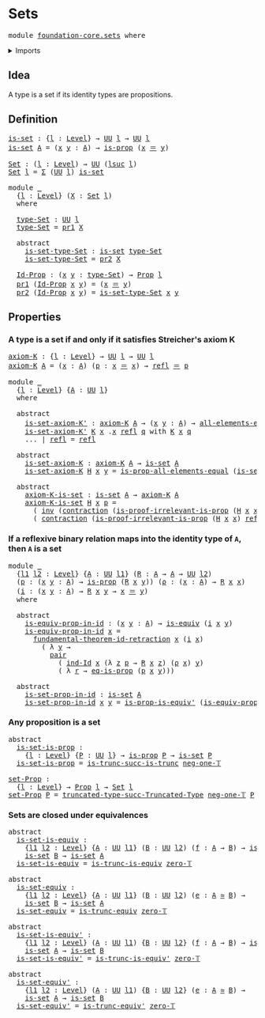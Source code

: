 # Sets

<pre class="Agda"><a id="17" class="Keyword">module</a> <a id="24" href="foundation-core.sets.html" class="Module">foundation-core.sets</a> <a id="45" class="Keyword">where</a>
</pre>
<details><summary>Imports</summary>

<pre class="Agda"><a id="101" class="Keyword">open</a> <a id="106" class="Keyword">import</a> <a id="113" href="foundation.dependent-pair-types.html" class="Module">foundation.dependent-pair-types</a>
<a id="145" class="Keyword">open</a> <a id="150" class="Keyword">import</a> <a id="157" href="foundation.fundamental-theorem-of-identity-types.html" class="Module">foundation.fundamental-theorem-of-identity-types</a>
<a id="206" class="Keyword">open</a> <a id="211" class="Keyword">import</a> <a id="218" href="foundation.universe-levels.html" class="Module">foundation.universe-levels</a>

<a id="246" class="Keyword">open</a> <a id="251" class="Keyword">import</a> <a id="258" href="foundation-core.contractible-types.html" class="Module">foundation-core.contractible-types</a>
<a id="293" class="Keyword">open</a> <a id="298" class="Keyword">import</a> <a id="305" href="foundation-core.equivalences.html" class="Module">foundation-core.equivalences</a>
<a id="334" class="Keyword">open</a> <a id="339" class="Keyword">import</a> <a id="346" href="foundation-core.identity-types.html" class="Module">foundation-core.identity-types</a>
<a id="377" class="Keyword">open</a> <a id="382" class="Keyword">import</a> <a id="389" href="foundation-core.propositions.html" class="Module">foundation-core.propositions</a>
<a id="418" class="Keyword">open</a> <a id="423" class="Keyword">import</a> <a id="430" href="foundation-core.truncated-types.html" class="Module">foundation-core.truncated-types</a>
<a id="462" class="Keyword">open</a> <a id="467" class="Keyword">import</a> <a id="474" href="foundation-core.truncation-levels.html" class="Module">foundation-core.truncation-levels</a>
</pre>
</details>

## Idea

A type is a set if its identity types are propositions.

## Definition

<pre class="Agda"><a id="is-set"></a><a id="614" href="foundation-core.sets.html#614" class="Function">is-set</a> <a id="621" class="Symbol">:</a> <a id="623" class="Symbol">{</a><a id="624" href="foundation-core.sets.html#624" class="Bound">l</a> <a id="626" class="Symbol">:</a> <a id="628" href="Agda.Primitive.html#591" class="Postulate">Level</a><a id="633" class="Symbol">}</a> <a id="635" class="Symbol">→</a> <a id="637" href="Agda.Primitive.html#320" class="Primitive">UU</a> <a id="640" href="foundation-core.sets.html#624" class="Bound">l</a> <a id="642" class="Symbol">→</a> <a id="644" href="Agda.Primitive.html#320" class="Primitive">UU</a> <a id="647" href="foundation-core.sets.html#624" class="Bound">l</a>
<a id="649" href="foundation-core.sets.html#614" class="Function">is-set</a> <a id="656" href="foundation-core.sets.html#656" class="Bound">A</a> <a id="658" class="Symbol">=</a> <a id="660" class="Symbol">(</a><a id="661" href="foundation-core.sets.html#661" class="Bound">x</a> <a id="663" href="foundation-core.sets.html#663" class="Bound">y</a> <a id="665" class="Symbol">:</a> <a id="667" href="foundation-core.sets.html#656" class="Bound">A</a><a id="668" class="Symbol">)</a> <a id="670" class="Symbol">→</a> <a id="672" href="foundation-core.propositions.html#867" class="Function">is-prop</a> <a id="680" class="Symbol">(</a><a id="681" href="foundation-core.sets.html#661" class="Bound">x</a> <a id="683" href="foundation-core.identity-types.html#5999" class="Function Operator">＝</a> <a id="685" href="foundation-core.sets.html#663" class="Bound">y</a><a id="686" class="Symbol">)</a>

<a id="Set"></a><a id="689" href="foundation-core.sets.html#689" class="Function">Set</a> <a id="693" class="Symbol">:</a> <a id="695" class="Symbol">(</a><a id="696" href="foundation-core.sets.html#696" class="Bound">l</a> <a id="698" class="Symbol">:</a> <a id="700" href="Agda.Primitive.html#591" class="Postulate">Level</a><a id="705" class="Symbol">)</a> <a id="707" class="Symbol">→</a> <a id="709" href="Agda.Primitive.html#320" class="Primitive">UU</a> <a id="712" class="Symbol">(</a><a id="713" href="Agda.Primitive.html#774" class="Primitive">lsuc</a> <a id="718" href="foundation-core.sets.html#696" class="Bound">l</a><a id="719" class="Symbol">)</a>
<a id="721" href="foundation-core.sets.html#689" class="Function">Set</a> <a id="725" href="foundation-core.sets.html#725" class="Bound">l</a> <a id="727" class="Symbol">=</a> <a id="729" href="foundation.dependent-pair-types.html#505" class="Record">Σ</a> <a id="731" class="Symbol">(</a><a id="732" href="Agda.Primitive.html#320" class="Primitive">UU</a> <a id="735" href="foundation-core.sets.html#725" class="Bound">l</a><a id="736" class="Symbol">)</a> <a id="738" href="foundation-core.sets.html#614" class="Function">is-set</a>

<a id="746" class="Keyword">module</a> <a id="753" href="foundation-core.sets.html#753" class="Module">_</a>
  <a id="757" class="Symbol">{</a><a id="758" href="foundation-core.sets.html#758" class="Bound">l</a> <a id="760" class="Symbol">:</a> <a id="762" href="Agda.Primitive.html#591" class="Postulate">Level</a><a id="767" class="Symbol">}</a> <a id="769" class="Symbol">(</a><a id="770" href="foundation-core.sets.html#770" class="Bound">X</a> <a id="772" class="Symbol">:</a> <a id="774" href="foundation-core.sets.html#689" class="Function">Set</a> <a id="778" href="foundation-core.sets.html#758" class="Bound">l</a><a id="779" class="Symbol">)</a>
  <a id="783" class="Keyword">where</a>

  <a id="792" href="foundation-core.sets.html#792" class="Function">type-Set</a> <a id="801" class="Symbol">:</a> <a id="803" href="Agda.Primitive.html#320" class="Primitive">UU</a> <a id="806" href="foundation-core.sets.html#758" class="Bound">l</a>
  <a id="810" href="foundation-core.sets.html#792" class="Function">type-Set</a> <a id="819" class="Symbol">=</a> <a id="821" href="foundation.dependent-pair-types.html#603" class="Field">pr1</a> <a id="825" href="foundation-core.sets.html#770" class="Bound">X</a>

  <a id="830" class="Keyword">abstract</a>
    <a id="843" href="foundation-core.sets.html#843" class="Function">is-set-type-Set</a> <a id="859" class="Symbol">:</a> <a id="861" href="foundation-core.sets.html#614" class="Function">is-set</a> <a id="868" href="foundation-core.sets.html#792" class="Function">type-Set</a>
    <a id="881" href="foundation-core.sets.html#843" class="Function">is-set-type-Set</a> <a id="897" class="Symbol">=</a> <a id="899" href="foundation.dependent-pair-types.html#615" class="Field">pr2</a> <a id="903" href="foundation-core.sets.html#770" class="Bound">X</a>

  <a id="908" href="foundation-core.sets.html#908" class="Function">Id-Prop</a> <a id="916" class="Symbol">:</a> <a id="918" class="Symbol">(</a><a id="919" href="foundation-core.sets.html#919" class="Bound">x</a> <a id="921" href="foundation-core.sets.html#921" class="Bound">y</a> <a id="923" class="Symbol">:</a> <a id="925" href="foundation-core.sets.html#792" class="Function">type-Set</a><a id="933" class="Symbol">)</a> <a id="935" class="Symbol">→</a> <a id="937" href="foundation-core.propositions.html#949" class="Function">Prop</a> <a id="942" href="foundation-core.sets.html#758" class="Bound">l</a>
  <a id="946" href="foundation.dependent-pair-types.html#603" class="Field">pr1</a> <a id="950" class="Symbol">(</a><a id="951" href="foundation-core.sets.html#908" class="Function">Id-Prop</a> <a id="959" href="foundation-core.sets.html#959" class="Bound">x</a> <a id="961" href="foundation-core.sets.html#961" class="Bound">y</a><a id="962" class="Symbol">)</a> <a id="964" class="Symbol">=</a> <a id="966" class="Symbol">(</a><a id="967" href="foundation-core.sets.html#959" class="Bound">x</a> <a id="969" href="foundation-core.identity-types.html#5999" class="Function Operator">＝</a> <a id="971" href="foundation-core.sets.html#961" class="Bound">y</a><a id="972" class="Symbol">)</a>
  <a id="976" href="foundation.dependent-pair-types.html#615" class="Field">pr2</a> <a id="980" class="Symbol">(</a><a id="981" href="foundation-core.sets.html#908" class="Function">Id-Prop</a> <a id="989" href="foundation-core.sets.html#989" class="Bound">x</a> <a id="991" href="foundation-core.sets.html#991" class="Bound">y</a><a id="992" class="Symbol">)</a> <a id="994" class="Symbol">=</a> <a id="996" href="foundation-core.sets.html#843" class="Function">is-set-type-Set</a> <a id="1012" href="foundation-core.sets.html#989" class="Bound">x</a> <a id="1014" href="foundation-core.sets.html#991" class="Bound">y</a>
</pre>
## Properties

### A type is a set if and only if it satisfies Streicher's axiom K

<pre class="Agda"><a id="axiom-K"></a><a id="1113" href="foundation-core.sets.html#1113" class="Function">axiom-K</a> <a id="1121" class="Symbol">:</a> <a id="1123" class="Symbol">{</a><a id="1124" href="foundation-core.sets.html#1124" class="Bound">l</a> <a id="1126" class="Symbol">:</a> <a id="1128" href="Agda.Primitive.html#591" class="Postulate">Level</a><a id="1133" class="Symbol">}</a> <a id="1135" class="Symbol">→</a> <a id="1137" href="Agda.Primitive.html#320" class="Primitive">UU</a> <a id="1140" href="foundation-core.sets.html#1124" class="Bound">l</a> <a id="1142" class="Symbol">→</a> <a id="1144" href="Agda.Primitive.html#320" class="Primitive">UU</a> <a id="1147" href="foundation-core.sets.html#1124" class="Bound">l</a>
<a id="1149" href="foundation-core.sets.html#1113" class="Function">axiom-K</a> <a id="1157" href="foundation-core.sets.html#1157" class="Bound">A</a> <a id="1159" class="Symbol">=</a> <a id="1161" class="Symbol">(</a><a id="1162" href="foundation-core.sets.html#1162" class="Bound">x</a> <a id="1164" class="Symbol">:</a> <a id="1166" href="foundation-core.sets.html#1157" class="Bound">A</a><a id="1167" class="Symbol">)</a> <a id="1169" class="Symbol">(</a><a id="1170" href="foundation-core.sets.html#1170" class="Bound">p</a> <a id="1172" class="Symbol">:</a> <a id="1174" href="foundation-core.sets.html#1162" class="Bound">x</a> <a id="1176" href="foundation-core.identity-types.html#5999" class="Function Operator">＝</a> <a id="1178" href="foundation-core.sets.html#1162" class="Bound">x</a><a id="1179" class="Symbol">)</a> <a id="1181" class="Symbol">→</a> <a id="1183" href="foundation-core.identity-types.html#5968" class="InductiveConstructor">refl</a> <a id="1188" href="foundation-core.identity-types.html#5999" class="Function Operator">＝</a> <a id="1190" href="foundation-core.sets.html#1170" class="Bound">p</a>

<a id="1193" class="Keyword">module</a> <a id="1200" href="foundation-core.sets.html#1200" class="Module">_</a>
  <a id="1204" class="Symbol">{</a><a id="1205" href="foundation-core.sets.html#1205" class="Bound">l</a> <a id="1207" class="Symbol">:</a> <a id="1209" href="Agda.Primitive.html#591" class="Postulate">Level</a><a id="1214" class="Symbol">}</a> <a id="1216" class="Symbol">{</a><a id="1217" href="foundation-core.sets.html#1217" class="Bound">A</a> <a id="1219" class="Symbol">:</a> <a id="1221" href="Agda.Primitive.html#320" class="Primitive">UU</a> <a id="1224" href="foundation-core.sets.html#1205" class="Bound">l</a><a id="1225" class="Symbol">}</a>
  <a id="1229" class="Keyword">where</a>

  <a id="1238" class="Keyword">abstract</a>
    <a id="1251" href="foundation-core.sets.html#1251" class="Function">is-set-axiom-K&#39;</a> <a id="1267" class="Symbol">:</a> <a id="1269" href="foundation-core.sets.html#1113" class="Function">axiom-K</a> <a id="1277" href="foundation-core.sets.html#1217" class="Bound">A</a> <a id="1279" class="Symbol">→</a> <a id="1281" class="Symbol">(</a><a id="1282" href="foundation-core.sets.html#1282" class="Bound">x</a> <a id="1284" href="foundation-core.sets.html#1284" class="Bound">y</a> <a id="1286" class="Symbol">:</a> <a id="1288" href="foundation-core.sets.html#1217" class="Bound">A</a><a id="1289" class="Symbol">)</a> <a id="1291" class="Symbol">→</a> <a id="1293" href="foundation-core.propositions.html#1754" class="Function">all-elements-equal</a> <a id="1312" class="Symbol">(</a><a id="1313" href="foundation-core.sets.html#1282" class="Bound">x</a> <a id="1315" href="foundation-core.identity-types.html#5999" class="Function Operator">＝</a> <a id="1317" href="foundation-core.sets.html#1284" class="Bound">y</a><a id="1318" class="Symbol">)</a>
    <a id="1324" href="foundation-core.sets.html#1251" class="Function">is-set-axiom-K&#39;</a> <a id="1340" href="foundation-core.sets.html#1340" class="Bound">K</a> <a id="1342" href="foundation-core.sets.html#1342" class="Bound">x</a> <a id="1344" class="DottedPattern Symbol">.</a><a id="1345" href="foundation-core.sets.html#1342" class="DottedPattern Bound">x</a> <a id="1347" href="foundation-core.identity-types.html#5968" class="InductiveConstructor">refl</a> <a id="1352" href="foundation-core.sets.html#1352" class="Bound">q</a> <a id="1354" class="Keyword">with</a> <a id="1359" href="foundation-core.sets.html#1340" class="Bound">K</a> <a id="1361" href="foundation-core.sets.html#1342" class="Bound">x</a> <a id="1363" href="foundation-core.sets.html#1352" class="Bound">q</a>
    <a id="1369" class="Symbol">...</a> <a id="1373" class="Symbol">|</a> <a id="1375" href="foundation-core.identity-types.html#5968" class="InductiveConstructor">refl</a> <a id="1380" class="Symbol">=</a> <a id="1382" href="foundation-core.identity-types.html#5968" class="InductiveConstructor">refl</a>

  <a id="1390" class="Keyword">abstract</a>
    <a id="1403" href="foundation-core.sets.html#1403" class="Function">is-set-axiom-K</a> <a id="1418" class="Symbol">:</a> <a id="1420" href="foundation-core.sets.html#1113" class="Function">axiom-K</a> <a id="1428" href="foundation-core.sets.html#1217" class="Bound">A</a> <a id="1430" class="Symbol">→</a> <a id="1432" href="foundation-core.sets.html#614" class="Function">is-set</a> <a id="1439" href="foundation-core.sets.html#1217" class="Bound">A</a>
    <a id="1445" href="foundation-core.sets.html#1403" class="Function">is-set-axiom-K</a> <a id="1460" href="foundation-core.sets.html#1460" class="Bound">H</a> <a id="1462" href="foundation-core.sets.html#1462" class="Bound">x</a> <a id="1464" href="foundation-core.sets.html#1464" class="Bound">y</a> <a id="1466" class="Symbol">=</a> <a id="1468" href="foundation-core.propositions.html#1949" class="Function">is-prop-all-elements-equal</a> <a id="1495" class="Symbol">(</a><a id="1496" href="foundation-core.sets.html#1251" class="Function">is-set-axiom-K&#39;</a> <a id="1512" href="foundation-core.sets.html#1460" class="Bound">H</a> <a id="1514" href="foundation-core.sets.html#1462" class="Bound">x</a> <a id="1516" href="foundation-core.sets.html#1464" class="Bound">y</a><a id="1517" class="Symbol">)</a>

  <a id="1522" class="Keyword">abstract</a>
    <a id="1535" href="foundation-core.sets.html#1535" class="Function">axiom-K-is-set</a> <a id="1550" class="Symbol">:</a> <a id="1552" href="foundation-core.sets.html#614" class="Function">is-set</a> <a id="1559" href="foundation-core.sets.html#1217" class="Bound">A</a> <a id="1561" class="Symbol">→</a> <a id="1563" href="foundation-core.sets.html#1113" class="Function">axiom-K</a> <a id="1571" href="foundation-core.sets.html#1217" class="Bound">A</a>
    <a id="1577" href="foundation-core.sets.html#1535" class="Function">axiom-K-is-set</a> <a id="1592" href="foundation-core.sets.html#1592" class="Bound">H</a> <a id="1594" href="foundation-core.sets.html#1594" class="Bound">x</a> <a id="1596" href="foundation-core.sets.html#1596" class="Bound">p</a> <a id="1598" class="Symbol">=</a>
      <a id="1606" class="Symbol">(</a> <a id="1608" href="foundation-core.identity-types.html#7252" class="Function">inv</a> <a id="1612" class="Symbol">(</a><a id="1613" href="foundation-core.contractible-types.html#1232" class="Function">contraction</a> <a id="1625" class="Symbol">(</a><a id="1626" href="foundation-core.propositions.html#2591" class="Function">is-proof-irrelevant-is-prop</a> <a id="1654" class="Symbol">(</a><a id="1655" href="foundation-core.sets.html#1592" class="Bound">H</a> <a id="1657" href="foundation-core.sets.html#1594" class="Bound">x</a> <a id="1659" href="foundation-core.sets.html#1594" class="Bound">x</a><a id="1660" class="Symbol">)</a> <a id="1662" href="foundation-core.identity-types.html#5968" class="InductiveConstructor">refl</a><a id="1666" class="Symbol">)</a> <a id="1668" href="foundation-core.identity-types.html#5968" class="InductiveConstructor">refl</a><a id="1672" class="Symbol">))</a> <a id="1675" href="foundation-core.identity-types.html#6948" class="Function Operator">∙</a>
      <a id="1683" class="Symbol">(</a> <a id="1685" href="foundation-core.contractible-types.html#1232" class="Function">contraction</a> <a id="1697" class="Symbol">(</a><a id="1698" href="foundation-core.propositions.html#2591" class="Function">is-proof-irrelevant-is-prop</a> <a id="1726" class="Symbol">(</a><a id="1727" href="foundation-core.sets.html#1592" class="Bound">H</a> <a id="1729" href="foundation-core.sets.html#1594" class="Bound">x</a> <a id="1731" href="foundation-core.sets.html#1594" class="Bound">x</a><a id="1732" class="Symbol">)</a> <a id="1734" href="foundation-core.identity-types.html#5968" class="InductiveConstructor">refl</a><a id="1738" class="Symbol">)</a> <a id="1740" href="foundation-core.sets.html#1596" class="Bound">p</a><a id="1741" class="Symbol">)</a>
</pre>
### If a reflexive binary relation maps into the identity type of `A`, then `A` is a set

<pre class="Agda"><a id="1846" class="Keyword">module</a> <a id="1853" href="foundation-core.sets.html#1853" class="Module">_</a>
  <a id="1857" class="Symbol">{</a><a id="1858" href="foundation-core.sets.html#1858" class="Bound">l1</a> <a id="1861" href="foundation-core.sets.html#1861" class="Bound">l2</a> <a id="1864" class="Symbol">:</a> <a id="1866" href="Agda.Primitive.html#591" class="Postulate">Level</a><a id="1871" class="Symbol">}</a> <a id="1873" class="Symbol">{</a><a id="1874" href="foundation-core.sets.html#1874" class="Bound">A</a> <a id="1876" class="Symbol">:</a> <a id="1878" href="Agda.Primitive.html#320" class="Primitive">UU</a> <a id="1881" href="foundation-core.sets.html#1858" class="Bound">l1</a><a id="1883" class="Symbol">}</a> <a id="1885" class="Symbol">(</a><a id="1886" href="foundation-core.sets.html#1886" class="Bound">R</a> <a id="1888" class="Symbol">:</a> <a id="1890" href="foundation-core.sets.html#1874" class="Bound">A</a> <a id="1892" class="Symbol">→</a> <a id="1894" href="foundation-core.sets.html#1874" class="Bound">A</a> <a id="1896" class="Symbol">→</a> <a id="1898" href="Agda.Primitive.html#320" class="Primitive">UU</a> <a id="1901" href="foundation-core.sets.html#1861" class="Bound">l2</a><a id="1903" class="Symbol">)</a>
  <a id="1907" class="Symbol">(</a><a id="1908" href="foundation-core.sets.html#1908" class="Bound">p</a> <a id="1910" class="Symbol">:</a> <a id="1912" class="Symbol">(</a><a id="1913" href="foundation-core.sets.html#1913" class="Bound">x</a> <a id="1915" href="foundation-core.sets.html#1915" class="Bound">y</a> <a id="1917" class="Symbol">:</a> <a id="1919" href="foundation-core.sets.html#1874" class="Bound">A</a><a id="1920" class="Symbol">)</a> <a id="1922" class="Symbol">→</a> <a id="1924" href="foundation-core.propositions.html#867" class="Function">is-prop</a> <a id="1932" class="Symbol">(</a><a id="1933" href="foundation-core.sets.html#1886" class="Bound">R</a> <a id="1935" href="foundation-core.sets.html#1913" class="Bound">x</a> <a id="1937" href="foundation-core.sets.html#1915" class="Bound">y</a><a id="1938" class="Symbol">))</a> <a id="1941" class="Symbol">(</a><a id="1942" href="foundation-core.sets.html#1942" class="Bound">ρ</a> <a id="1944" class="Symbol">:</a> <a id="1946" class="Symbol">(</a><a id="1947" href="foundation-core.sets.html#1947" class="Bound">x</a> <a id="1949" class="Symbol">:</a> <a id="1951" href="foundation-core.sets.html#1874" class="Bound">A</a><a id="1952" class="Symbol">)</a> <a id="1954" class="Symbol">→</a> <a id="1956" href="foundation-core.sets.html#1886" class="Bound">R</a> <a id="1958" href="foundation-core.sets.html#1947" class="Bound">x</a> <a id="1960" href="foundation-core.sets.html#1947" class="Bound">x</a><a id="1961" class="Symbol">)</a>
  <a id="1965" class="Symbol">(</a><a id="1966" href="foundation-core.sets.html#1966" class="Bound">i</a> <a id="1968" class="Symbol">:</a> <a id="1970" class="Symbol">(</a><a id="1971" href="foundation-core.sets.html#1971" class="Bound">x</a> <a id="1973" href="foundation-core.sets.html#1973" class="Bound">y</a> <a id="1975" class="Symbol">:</a> <a id="1977" href="foundation-core.sets.html#1874" class="Bound">A</a><a id="1978" class="Symbol">)</a> <a id="1980" class="Symbol">→</a> <a id="1982" href="foundation-core.sets.html#1886" class="Bound">R</a> <a id="1984" href="foundation-core.sets.html#1971" class="Bound">x</a> <a id="1986" href="foundation-core.sets.html#1973" class="Bound">y</a> <a id="1988" class="Symbol">→</a> <a id="1990" href="foundation-core.sets.html#1971" class="Bound">x</a> <a id="1992" href="foundation-core.identity-types.html#5999" class="Function Operator">＝</a> <a id="1994" href="foundation-core.sets.html#1973" class="Bound">y</a><a id="1995" class="Symbol">)</a>
  <a id="1999" class="Keyword">where</a>

  <a id="2008" class="Keyword">abstract</a>
    <a id="2021" href="foundation-core.sets.html#2021" class="Function">is-equiv-prop-in-id</a> <a id="2041" class="Symbol">:</a> <a id="2043" class="Symbol">(</a><a id="2044" href="foundation-core.sets.html#2044" class="Bound">x</a> <a id="2046" href="foundation-core.sets.html#2046" class="Bound">y</a> <a id="2048" class="Symbol">:</a> <a id="2050" href="foundation-core.sets.html#1874" class="Bound">A</a><a id="2051" class="Symbol">)</a> <a id="2053" class="Symbol">→</a> <a id="2055" href="foundation-core.equivalences.html#1353" class="Function">is-equiv</a> <a id="2064" class="Symbol">(</a><a id="2065" href="foundation-core.sets.html#1966" class="Bound">i</a> <a id="2067" href="foundation-core.sets.html#2044" class="Bound">x</a> <a id="2069" href="foundation-core.sets.html#2046" class="Bound">y</a><a id="2070" class="Symbol">)</a>
    <a id="2076" href="foundation-core.sets.html#2021" class="Function">is-equiv-prop-in-id</a> <a id="2096" href="foundation-core.sets.html#2096" class="Bound">x</a> <a id="2098" class="Symbol">=</a>
      <a id="2106" href="foundation.fundamental-theorem-of-identity-types.html#2681" class="Function">fundamental-theorem-id-retraction</a> <a id="2140" href="foundation-core.sets.html#2096" class="Bound">x</a> <a id="2142" class="Symbol">(</a><a id="2143" href="foundation-core.sets.html#1966" class="Bound">i</a> <a id="2145" href="foundation-core.sets.html#2096" class="Bound">x</a><a id="2146" class="Symbol">)</a>
        <a id="2156" class="Symbol">(</a> <a id="2158" class="Symbol">λ</a> <a id="2160" href="foundation-core.sets.html#2160" class="Bound">y</a> <a id="2162" class="Symbol">→</a>
          <a id="2174" href="foundation.dependent-pair-types.html#586" class="InductiveConstructor">pair</a>
            <a id="2191" class="Symbol">(</a> <a id="2193" href="foundation-core.identity-types.html#6607" class="Function">ind-Id</a> <a id="2200" href="foundation-core.sets.html#2096" class="Bound">x</a> <a id="2202" class="Symbol">(λ</a> <a id="2205" href="foundation-core.sets.html#2205" class="Bound">z</a> <a id="2207" href="foundation-core.sets.html#2207" class="Bound">p</a> <a id="2209" class="Symbol">→</a> <a id="2211" href="foundation-core.sets.html#1886" class="Bound">R</a> <a id="2213" href="foundation-core.sets.html#2096" class="Bound">x</a> <a id="2215" href="foundation-core.sets.html#2205" class="Bound">z</a><a id="2216" class="Symbol">)</a> <a id="2218" class="Symbol">(</a><a id="2219" href="foundation-core.sets.html#1942" class="Bound">ρ</a> <a id="2221" href="foundation-core.sets.html#2096" class="Bound">x</a><a id="2222" class="Symbol">)</a> <a id="2224" href="foundation-core.sets.html#2160" class="Bound">y</a><a id="2225" class="Symbol">)</a>
            <a id="2239" class="Symbol">(</a> <a id="2241" class="Symbol">λ</a> <a id="2243" href="foundation-core.sets.html#2243" class="Bound">r</a> <a id="2245" class="Symbol">→</a> <a id="2247" href="foundation-core.propositions.html#2263" class="Function">eq-is-prop</a> <a id="2258" class="Symbol">(</a><a id="2259" href="foundation-core.sets.html#1908" class="Bound">p</a> <a id="2261" href="foundation-core.sets.html#2096" class="Bound">x</a> <a id="2263" href="foundation-core.sets.html#2160" class="Bound">y</a><a id="2264" class="Symbol">)))</a>

  <a id="2271" class="Keyword">abstract</a>
    <a id="2284" href="foundation-core.sets.html#2284" class="Function">is-set-prop-in-id</a> <a id="2302" class="Symbol">:</a> <a id="2304" href="foundation-core.sets.html#614" class="Function">is-set</a> <a id="2311" href="foundation-core.sets.html#1874" class="Bound">A</a>
    <a id="2317" href="foundation-core.sets.html#2284" class="Function">is-set-prop-in-id</a> <a id="2335" href="foundation-core.sets.html#2335" class="Bound">x</a> <a id="2337" href="foundation-core.sets.html#2337" class="Bound">y</a> <a id="2339" class="Symbol">=</a> <a id="2341" href="foundation-core.propositions.html#4258" class="Function">is-prop-is-equiv&#39;</a> <a id="2359" class="Symbol">(</a><a id="2360" href="foundation-core.sets.html#2021" class="Function">is-equiv-prop-in-id</a> <a id="2380" href="foundation-core.sets.html#2335" class="Bound">x</a> <a id="2382" href="foundation-core.sets.html#2337" class="Bound">y</a><a id="2383" class="Symbol">)</a> <a id="2385" class="Symbol">(</a><a id="2386" href="foundation-core.sets.html#1908" class="Bound">p</a> <a id="2388" href="foundation-core.sets.html#2335" class="Bound">x</a> <a id="2390" href="foundation-core.sets.html#2337" class="Bound">y</a><a id="2391" class="Symbol">)</a>
</pre>
### Any proposition is a set

<pre class="Agda"><a id="2436" class="Keyword">abstract</a>
  <a id="is-set-is-prop"></a><a id="2447" href="foundation-core.sets.html#2447" class="Function">is-set-is-prop</a> <a id="2462" class="Symbol">:</a>
    <a id="2468" class="Symbol">{</a><a id="2469" href="foundation-core.sets.html#2469" class="Bound">l</a> <a id="2471" class="Symbol">:</a> <a id="2473" href="Agda.Primitive.html#591" class="Postulate">Level</a><a id="2478" class="Symbol">}</a> <a id="2480" class="Symbol">{</a><a id="2481" href="foundation-core.sets.html#2481" class="Bound">P</a> <a id="2483" class="Symbol">:</a> <a id="2485" href="Agda.Primitive.html#320" class="Primitive">UU</a> <a id="2488" href="foundation-core.sets.html#2469" class="Bound">l</a><a id="2489" class="Symbol">}</a> <a id="2491" class="Symbol">→</a> <a id="2493" href="foundation-core.propositions.html#867" class="Function">is-prop</a> <a id="2501" href="foundation-core.sets.html#2481" class="Bound">P</a> <a id="2503" class="Symbol">→</a> <a id="2505" href="foundation-core.sets.html#614" class="Function">is-set</a> <a id="2512" href="foundation-core.sets.html#2481" class="Bound">P</a>
  <a id="2516" href="foundation-core.sets.html#2447" class="Function">is-set-is-prop</a> <a id="2531" class="Symbol">=</a> <a id="2533" href="foundation-core.truncated-types.html#1973" class="Function">is-trunc-succ-is-trunc</a> <a id="2556" href="foundation-core.truncation-levels.html#422" class="Function">neg-one-𝕋</a>

<a id="set-Prop"></a><a id="2567" href="foundation-core.sets.html#2567" class="Function">set-Prop</a> <a id="2576" class="Symbol">:</a>
  <a id="2580" class="Symbol">{</a><a id="2581" href="foundation-core.sets.html#2581" class="Bound">l</a> <a id="2583" class="Symbol">:</a> <a id="2585" href="Agda.Primitive.html#591" class="Postulate">Level</a><a id="2590" class="Symbol">}</a> <a id="2592" class="Symbol">→</a> <a id="2594" href="foundation-core.propositions.html#949" class="Function">Prop</a> <a id="2599" href="foundation-core.sets.html#2581" class="Bound">l</a> <a id="2601" class="Symbol">→</a> <a id="2603" href="foundation-core.sets.html#689" class="Function">Set</a> <a id="2607" href="foundation-core.sets.html#2581" class="Bound">l</a>
<a id="2609" href="foundation-core.sets.html#2567" class="Function">set-Prop</a> <a id="2618" href="foundation-core.sets.html#2618" class="Bound">P</a> <a id="2620" class="Symbol">=</a> <a id="2622" href="foundation-core.truncated-types.html#2287" class="Function">truncated-type-succ-Truncated-Type</a> <a id="2657" href="foundation-core.truncation-levels.html#422" class="Function">neg-one-𝕋</a> <a id="2667" href="foundation-core.sets.html#2618" class="Bound">P</a>
</pre>
### Sets are closed under equivalences

<pre class="Agda"><a id="2722" class="Keyword">abstract</a>
  <a id="is-set-is-equiv"></a><a id="2733" href="foundation-core.sets.html#2733" class="Function">is-set-is-equiv</a> <a id="2749" class="Symbol">:</a>
    <a id="2755" class="Symbol">{</a><a id="2756" href="foundation-core.sets.html#2756" class="Bound">l1</a> <a id="2759" href="foundation-core.sets.html#2759" class="Bound">l2</a> <a id="2762" class="Symbol">:</a> <a id="2764" href="Agda.Primitive.html#591" class="Postulate">Level</a><a id="2769" class="Symbol">}</a> <a id="2771" class="Symbol">{</a><a id="2772" href="foundation-core.sets.html#2772" class="Bound">A</a> <a id="2774" class="Symbol">:</a> <a id="2776" href="Agda.Primitive.html#320" class="Primitive">UU</a> <a id="2779" href="foundation-core.sets.html#2756" class="Bound">l1</a><a id="2781" class="Symbol">}</a> <a id="2783" class="Symbol">(</a><a id="2784" href="foundation-core.sets.html#2784" class="Bound">B</a> <a id="2786" class="Symbol">:</a> <a id="2788" href="Agda.Primitive.html#320" class="Primitive">UU</a> <a id="2791" href="foundation-core.sets.html#2759" class="Bound">l2</a><a id="2793" class="Symbol">)</a> <a id="2795" class="Symbol">(</a><a id="2796" href="foundation-core.sets.html#2796" class="Bound">f</a> <a id="2798" class="Symbol">:</a> <a id="2800" href="foundation-core.sets.html#2772" class="Bound">A</a> <a id="2802" class="Symbol">→</a> <a id="2804" href="foundation-core.sets.html#2784" class="Bound">B</a><a id="2805" class="Symbol">)</a> <a id="2807" class="Symbol">→</a> <a id="2809" href="foundation-core.equivalences.html#1353" class="Function">is-equiv</a> <a id="2818" href="foundation-core.sets.html#2796" class="Bound">f</a> <a id="2820" class="Symbol">→</a>
    <a id="2826" href="foundation-core.sets.html#614" class="Function">is-set</a> <a id="2833" href="foundation-core.sets.html#2784" class="Bound">B</a> <a id="2835" class="Symbol">→</a> <a id="2837" href="foundation-core.sets.html#614" class="Function">is-set</a> <a id="2844" href="foundation-core.sets.html#2772" class="Bound">A</a>
  <a id="2848" href="foundation-core.sets.html#2733" class="Function">is-set-is-equiv</a> <a id="2864" class="Symbol">=</a> <a id="2866" href="foundation-core.truncated-types.html#3757" class="Function">is-trunc-is-equiv</a> <a id="2884" href="foundation-core.truncation-levels.html#466" class="Function">zero-𝕋</a>

<a id="2892" class="Keyword">abstract</a>
  <a id="is-set-equiv"></a><a id="2903" href="foundation-core.sets.html#2903" class="Function">is-set-equiv</a> <a id="2916" class="Symbol">:</a>
    <a id="2922" class="Symbol">{</a><a id="2923" href="foundation-core.sets.html#2923" class="Bound">l1</a> <a id="2926" href="foundation-core.sets.html#2926" class="Bound">l2</a> <a id="2929" class="Symbol">:</a> <a id="2931" href="Agda.Primitive.html#591" class="Postulate">Level</a><a id="2936" class="Symbol">}</a> <a id="2938" class="Symbol">{</a><a id="2939" href="foundation-core.sets.html#2939" class="Bound">A</a> <a id="2941" class="Symbol">:</a> <a id="2943" href="Agda.Primitive.html#320" class="Primitive">UU</a> <a id="2946" href="foundation-core.sets.html#2923" class="Bound">l1</a><a id="2948" class="Symbol">}</a> <a id="2950" class="Symbol">(</a><a id="2951" href="foundation-core.sets.html#2951" class="Bound">B</a> <a id="2953" class="Symbol">:</a> <a id="2955" href="Agda.Primitive.html#320" class="Primitive">UU</a> <a id="2958" href="foundation-core.sets.html#2926" class="Bound">l2</a><a id="2960" class="Symbol">)</a> <a id="2962" class="Symbol">(</a><a id="2963" href="foundation-core.sets.html#2963" class="Bound">e</a> <a id="2965" class="Symbol">:</a> <a id="2967" href="foundation-core.sets.html#2939" class="Bound">A</a> <a id="2969" href="foundation-core.equivalences.html#1440" class="Function Operator">≃</a> <a id="2971" href="foundation-core.sets.html#2951" class="Bound">B</a><a id="2972" class="Symbol">)</a> <a id="2974" class="Symbol">→</a>
    <a id="2980" href="foundation-core.sets.html#614" class="Function">is-set</a> <a id="2987" href="foundation-core.sets.html#2951" class="Bound">B</a> <a id="2989" class="Symbol">→</a> <a id="2991" href="foundation-core.sets.html#614" class="Function">is-set</a> <a id="2998" href="foundation-core.sets.html#2939" class="Bound">A</a>
  <a id="3002" href="foundation-core.sets.html#2903" class="Function">is-set-equiv</a> <a id="3015" class="Symbol">=</a> <a id="3017" href="foundation-core.truncated-types.html#3989" class="Function">is-trunc-equiv</a> <a id="3032" href="foundation-core.truncation-levels.html#466" class="Function">zero-𝕋</a>

<a id="3040" class="Keyword">abstract</a>
  <a id="is-set-is-equiv&#39;"></a><a id="3051" href="foundation-core.sets.html#3051" class="Function">is-set-is-equiv&#39;</a> <a id="3068" class="Symbol">:</a>
    <a id="3074" class="Symbol">{</a><a id="3075" href="foundation-core.sets.html#3075" class="Bound">l1</a> <a id="3078" href="foundation-core.sets.html#3078" class="Bound">l2</a> <a id="3081" class="Symbol">:</a> <a id="3083" href="Agda.Primitive.html#591" class="Postulate">Level</a><a id="3088" class="Symbol">}</a> <a id="3090" class="Symbol">(</a><a id="3091" href="foundation-core.sets.html#3091" class="Bound">A</a> <a id="3093" class="Symbol">:</a> <a id="3095" href="Agda.Primitive.html#320" class="Primitive">UU</a> <a id="3098" href="foundation-core.sets.html#3075" class="Bound">l1</a><a id="3100" class="Symbol">)</a> <a id="3102" class="Symbol">{</a><a id="3103" href="foundation-core.sets.html#3103" class="Bound">B</a> <a id="3105" class="Symbol">:</a> <a id="3107" href="Agda.Primitive.html#320" class="Primitive">UU</a> <a id="3110" href="foundation-core.sets.html#3078" class="Bound">l2</a><a id="3112" class="Symbol">}</a> <a id="3114" class="Symbol">(</a><a id="3115" href="foundation-core.sets.html#3115" class="Bound">f</a> <a id="3117" class="Symbol">:</a> <a id="3119" href="foundation-core.sets.html#3091" class="Bound">A</a> <a id="3121" class="Symbol">→</a> <a id="3123" href="foundation-core.sets.html#3103" class="Bound">B</a><a id="3124" class="Symbol">)</a> <a id="3126" class="Symbol">→</a> <a id="3128" href="foundation-core.equivalences.html#1353" class="Function">is-equiv</a> <a id="3137" href="foundation-core.sets.html#3115" class="Bound">f</a> <a id="3139" class="Symbol">→</a>
    <a id="3145" href="foundation-core.sets.html#614" class="Function">is-set</a> <a id="3152" href="foundation-core.sets.html#3091" class="Bound">A</a> <a id="3154" class="Symbol">→</a> <a id="3156" href="foundation-core.sets.html#614" class="Function">is-set</a> <a id="3163" href="foundation-core.sets.html#3103" class="Bound">B</a>
  <a id="3167" href="foundation-core.sets.html#3051" class="Function">is-set-is-equiv&#39;</a> <a id="3184" class="Symbol">=</a> <a id="3186" href="foundation-core.truncated-types.html#4198" class="Function">is-trunc-is-equiv&#39;</a> <a id="3205" href="foundation-core.truncation-levels.html#466" class="Function">zero-𝕋</a>

<a id="3213" class="Keyword">abstract</a>
  <a id="is-set-equiv&#39;"></a><a id="3224" href="foundation-core.sets.html#3224" class="Function">is-set-equiv&#39;</a> <a id="3238" class="Symbol">:</a>
    <a id="3244" class="Symbol">{</a><a id="3245" href="foundation-core.sets.html#3245" class="Bound">l1</a> <a id="3248" href="foundation-core.sets.html#3248" class="Bound">l2</a> <a id="3251" class="Symbol">:</a> <a id="3253" href="Agda.Primitive.html#591" class="Postulate">Level</a><a id="3258" class="Symbol">}</a> <a id="3260" class="Symbol">(</a><a id="3261" href="foundation-core.sets.html#3261" class="Bound">A</a> <a id="3263" class="Symbol">:</a> <a id="3265" href="Agda.Primitive.html#320" class="Primitive">UU</a> <a id="3268" href="foundation-core.sets.html#3245" class="Bound">l1</a><a id="3270" class="Symbol">)</a> <a id="3272" class="Symbol">{</a><a id="3273" href="foundation-core.sets.html#3273" class="Bound">B</a> <a id="3275" class="Symbol">:</a> <a id="3277" href="Agda.Primitive.html#320" class="Primitive">UU</a> <a id="3280" href="foundation-core.sets.html#3248" class="Bound">l2</a><a id="3282" class="Symbol">}</a> <a id="3284" class="Symbol">(</a><a id="3285" href="foundation-core.sets.html#3285" class="Bound">e</a> <a id="3287" class="Symbol">:</a> <a id="3289" href="foundation-core.sets.html#3261" class="Bound">A</a> <a id="3291" href="foundation-core.equivalences.html#1440" class="Function Operator">≃</a> <a id="3293" href="foundation-core.sets.html#3273" class="Bound">B</a><a id="3294" class="Symbol">)</a> <a id="3296" class="Symbol">→</a>
    <a id="3302" href="foundation-core.sets.html#614" class="Function">is-set</a> <a id="3309" href="foundation-core.sets.html#3261" class="Bound">A</a> <a id="3311" class="Symbol">→</a> <a id="3313" href="foundation-core.sets.html#614" class="Function">is-set</a> <a id="3320" href="foundation-core.sets.html#3273" class="Bound">B</a>
  <a id="3324" href="foundation-core.sets.html#3224" class="Function">is-set-equiv&#39;</a> <a id="3338" class="Symbol">=</a> <a id="3340" href="foundation-core.truncated-types.html#4522" class="Function">is-trunc-equiv&#39;</a> <a id="3356" href="foundation-core.truncation-levels.html#466" class="Function">zero-𝕋</a>
</pre>